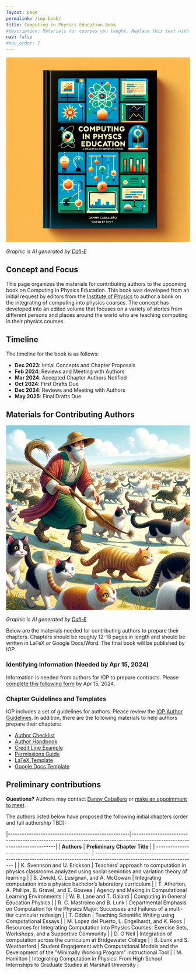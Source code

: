 ```yaml
---
layout: page
permalink: /iop-book/
title: Computing in Physics Education Book
#description: Materials for courses you taught. Replace this text with your description.
nav: false
#nav_order: 7
---
```


![Fake Book Cover](../assets/img/IOP/cover.png)

*Graphic is AI generated by [Dall-E](https://openai.com/dall-e/)*

## Concept and Focus

This page organizes the materials for contributing authors to the upcoming book on Computing in Physics Education. This book was developed from an initial request by editors from the [Institute of Physics](https://iopscience.iop.org/) to author a book on the integrating of computing into physics courses. The concept has developed into an edited volume that focuses on a variety of stories from different persons and places around the world who are teaching computing in their physics courses.


## Timeline

The timeline for the book is as follows:

- **Dec 2023**: Initial Concepts and Chapter Proposals
- **Feb 2024**: Reviews and Meeting with Authors
- **Mar 2024**: Accepted Chapter Authors Notified
- **Oct 2024**: First Drafts Due
- **Dec 2024**: Reviews and Meeting with Authors
- **May 2025**: Final Drafts Due

## Materials for Contributing Authors

![Shepherd with Cats](../assets/img/IOP/cats.png)

*Graphic is AI generated by [Dall-E](https://openai.com/dall-e/)*

Below are the materials needed for contributing authors to prepare their chapters. Chapters should be roughly 12-18 pages in length and should be written in LaTeX or Google Docs/Word. The final book will be published by IOP.

### Identifying Information (Needed by Apr 15, 2024)

Information is needed from authors for IOP to prepare contracts. Please [complete this following form](https://docs.google.com/spreadsheets/d/1C5QJ8VfeEADaeuqTEH_NSmtb6U4PLRLG6RlRyOiPN1g/edit#gid=1632730539) by Apr 15, 2024.

### Chapter Guidelines and Templates

IOP includes a set of guidelines for authors. Please review the [IOP Author Guidelines](https://publishingsupport.iopscience.iop.org/publishing-support/authors/authoring-for-journals/). In addition, there are the following materials to help authors prepare their chapters:

* [Author Checklist](https://drive.google.com/file/d/1XxYCUiae8r67KSA-N-1xq4O4yYmWJX0L/view?usp=drive_link)
* [Author Handbook](https://drive.google.com/file/d/1cIPrbX0VGr0_jJ3jx6s2SOys3Jdi0b-u/view?usp=drive_link)
* [Credit Line Example](https://drive.google.com/file/d/1yixyFbHjryHZ4uJZ4Xl1xcJrtwFpdBiW/view?usp=drive_link)
* [Permissions Guide](https://drive.google.com/file/d/1kU_j8OOIMamRZTuEiODT6enykYpCo4KO/view?usp=drive_link)
* [LaTeX Template](https://drive.google.com/file/d/1VMgrbfndy5yOh_6omCy0z3o9cmAu22cy/view?usp=drive_link)
* [Google Docs Template](https://docs.google.com/document/d/11mcN3I0lJ8Nos7yh1Bf_JY_nbuBCC58uPByW2DlQGjU/edit#heading=h.gjdgxs)

## Preliminary contributions

**Questions?** Authors may contact [Danny Caballero](mailto:caball14@msu.edu) or [make an appointment to meet](https://cal.com/dannycaballero/iop-book).

The authors listed below have proposed the following initial chapters (order and full authorship TBD):

|----------------------------------------------------|---------------------------------------------------------------------------------------------------------------------------|
| **Authors** | **Preliminary Chapter Title** |
| -------------------------------------------------- | ------------------------------------------------------------------------------------------------------------------------- |
| K. Svennson and U. Erickson | Teachers’ approach to computation in physics classrooms analyzed using social semiotics and variation theory of learning |
| B. Zwickl, C. Lusignan, and A. McGowan | Integrating computation into a physics bachelor’s laboratory curriculum |
| T. Atherton, A. Phillips, B. Gravel, and E. Gouvea | Agency and Making in Computational Learning Environments |
| W. B. Lane and T. Galanti | Computing in General Education Physics |
| R. C. Mastroleo and B. Lunk | Departmental Emphasis on Computation for the Physics Major: Successes and Failures of a multi-tier curricular redesign |
| T. Odden | Teaching Scientific Writing using Computational Essays |
| M. Lopez del Puerto, L. Engelhardt, and K. Roos | Resources for Integrating Computation into Physics Courses: Exercise Sets, Workshops, and a Supportive Community |
| D. O'Neil | Integration of computation across the curriculum at Bridgewater College |
| B. Lunk and S. Weatherford | Student Engagement with Computational Models and the Development of the "Minimally Working Program" Instructional Tool |
| M. Hamilton | Integrating Computation in Physics: From High School Internships to Graduate Studies at Marshall University |